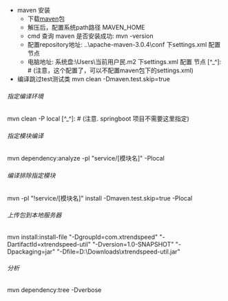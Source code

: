 - maven 安装
    - 下载[maven](https://maven.apache.org/download.cgi)包
    - 解压后，配置系统path路径 MAVEN_HOME
    - cmd 查询 maven 是否安装成功: mvn -version
    - 配置repository地址: ..\apache-maven-3.0.4\conf 下settings.xml 配置<localRepository/> 节点
    - 电脑地址: 系统盘:\Users\当前用户民\.m2 下settings.xml 配置<localRepository/> 节点 [^_^]: # (注意，这个配置了，可以不配置maven包下的settings.xml)
- 编译跳过test测试类
mvn clean -Dmaven.test.skip=true
###### 指定编译环境
mvn clean -P local [^_^]: # (注意. springboot 项目不需要这里指定)
###### 指定模块编译
mvn dependency:analyze -pl "service/[模块名]" -Plocal
###### 编译排除指定模块
mvn -pl "!service/[模块名]" install -Dmaven.test.skip=true -Plocal
###### 上传包到本地服务器
mvn install:install-file "-DgroupId=com.xtrendspeed" "-DartifactId=xtrendspeed-util" "-Dversion=1.0-SNAPSHOT" "-Dpackaging=jar" "-Dfile=D:\Downloads\xtrendspeed-util.jar"
###### 分析
mvn dependency:tree -Dverbose
